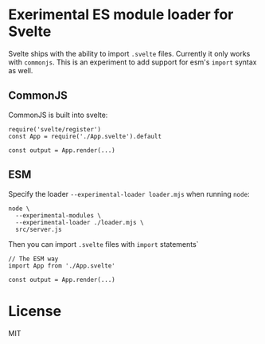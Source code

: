 # Exerimental ES module loader for Svelte

Svelte ships with the ability to import `.svelte` files. Currently it only works with `commonjs`. This is an experiment to add support for esm's `import` syntax as well.

## CommonJS

CommonJS is built into svelte:

```
require('svelte/register')
const App = require('./App.svelte').default

const output = App.render(...)
```

## ESM

Specify the loader `--experimental-loader loader.mjs` when running `node`:

```
node \
  --experimental-modules \
  --experimental-loader ./loader.mjs \
  src/server.js
```

Then you can import `.svelte` files with `import` statements`

```
// The ESM way
import App from './App.svelte'

const output = App.render(...)
```

# License

MIT
